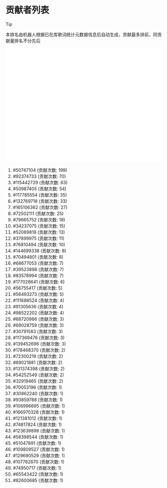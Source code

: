 # 贡献者列表

> [!TIP]
> 本排名由机器人根据已在库歌词统计元数据信息后自动生成，贡献最多排前，同贡献量排名不分先后

![贡献者头像画廊](./CONTRIBUTORS.svg)

1. #50747104 (贡献次数: 199)
2. #92374733 (贡献次数: 70)
3. #115442729 (贡献次数: 63)
4. #50987405 (贡献次数: 54)
5. #117785554 (贡献次数: 35)
6. #132769718 (贡献次数: 33)
7. #165106362 (贡献次数: 27)
8. #72502111 (贡献次数: 25)
9. #79665752 (贡献次数: 18)
10. #34237075 (贡献次数: 15)
11. #52089819 (贡献次数: 13)
12. #37899975 (贡献次数: 11)
13. #76810494 (贡献次数: 10)
14. #144699338 (贡献次数: 8)
15. #70494801 (贡献次数: 8)
16. #68677053 (贡献次数: 7)
17. #39523898 (贡献次数: 7)
18. #83578994 (贡献次数: 7)
19. #177028641 (贡献次数: 6)
20. #56755417 (贡献次数: 5)
21. #56493273 (贡献次数: 5)
22. #111688524 (贡献次数: 4)
23. #91305636 (贡献次数: 4)
24. #98522202 (贡献次数: 4)
25. #68720986 (贡献次数: 3)
26. #69028759 (贡献次数: 3)
27. #30791583 (贡献次数: 3)
28. #117369476 (贡献次数: 3)
29. #139452696 (贡献次数: 3)
30. #178468370 (贡献次数: 2)
31. #72300219 (贡献次数: 2)
32. #69021881 (贡献次数: 2)
33. #131374398 (贡献次数: 2)
34. #54252549 (贡献次数: 2)
35. #32919465 (贡献次数: 2)
36. #70053196 (贡献次数: 1)
37. #30862240 (贡献次数: 1)
38. #93859788 (贡献次数: 1)
39. #106996695 (贡献次数: 1)
40. #166970328 (贡献次数: 1)
41. #121381012 (贡献次数: 1)
42. #74817824 (贡献次数: 1)
43. #123639898 (贡献次数: 1)
44. #58398544 (贡献次数: 1)
45. #51047891 (贡献次数: 1)
46. #109809527 (贡献次数: 1)
47. #129690529 (贡献次数: 1)
48. #107782670 (贡献次数: 1)
49. #74950717 (贡献次数: 1)
50. #65543422 (贡献次数: 1)
51. #82600685 (贡献次数: 1)
